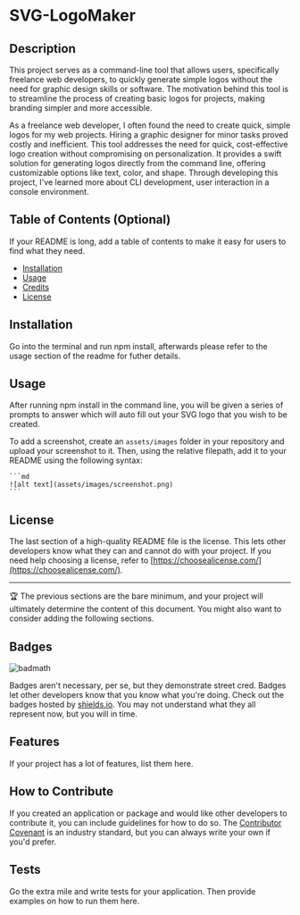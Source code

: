 # SVG-LogoMaker

## Description

This project serves as a command-line tool that allows users, specifically freelance web developers, to quickly generate simple logos without the need for graphic design skills or software. The motivation behind this tool is to streamline the process of creating basic logos for projects, making branding simpler and more accessible.

 As a freelance web developer, I often found the need to create quick, simple logos for my web projects. Hiring a graphic designer for minor tasks proved costly and inefficient.
This tool addresses the need for quick, cost-effective logo creation without compromising on personalization.
It provides a swift solution for generating logos directly from the command line, offering customizable options like text, color, and shape.
Through developing this project, I've learned more about CLI development, user interaction in a console environment.

## Table of Contents (Optional)

If your README is long, add a table of contents to make it easy for users to find what they need.

- [Installation](#installation)
- [Usage](#usage)
- [Credits](#credits)
- [License](#license)

## Installation

Go into the terminal and run npm install, afterwards please refer to the usage section of the readme for futher details.

## Usage

After running npm install in the command line, you will be given a series of prompts to answer which will auto fill out your SVG logo that you wish to be created. 

To add a screenshot, create an `assets/images` folder in your repository and upload your screenshot to it. Then, using the relative filepath, add it to your README using the following syntax:

    ```md
    ![alt text](assets/images/screenshot.png)
    ```


## License

The last section of a high-quality README file is the license. This lets other developers know what they can and cannot do with your project. If you need help choosing a license, refer to [https://choosealicense.com/](https://choosealicense.com/).

---

🏆 The previous sections are the bare minimum, and your project will ultimately determine the content of this document. You might also want to consider adding the following sections.

## Badges

![badmath](https://img.shields.io/github/languages/top/lernantino/badmath)

Badges aren't necessary, per se, but they demonstrate street cred. Badges let other developers know that you know what you're doing. Check out the badges hosted by [shields.io](https://shields.io/). You may not understand what they all represent now, but you will in time.

## Features

If your project has a lot of features, list them here.

## How to Contribute

If you created an application or package and would like other developers to contribute it, you can include guidelines for how to do so. The [Contributor Covenant](https://www.contributor-covenant.org/) is an industry standard, but you can always write your own if you'd prefer.

## Tests

Go the extra mile and write tests for your application. Then provide examples on how to run them here.
